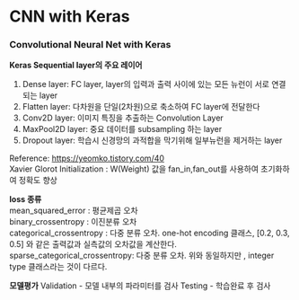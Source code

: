 # CNN with Keras

### Convolutional Neural Net with Keras

**Keras Sequential layer의 주요 레이어**

1. Dense layer: FC layer, layer의 입력과 출력 사이에 있는 모든 뉴런이 서로 연결되는 layer
2. Flatten layer: 다차원을 단일(2차원)으로 축소하여 FC layer에 전달한다
3. Conv2D layer: 이미지 특징을 추출하는 Convolution Layer
4. MaxPool2D layer: 중요 데이터를 subsampling 하는 layer
5. Dropout layer: 학습시 신경망의 과적합을 막기위해 일부뉴런을 제거하는 layer

Reference: https://yeomko.tistory.com/40<br>
Xavier Glorot Initialization : W(Weight) 값을 fan_in,fan_out를 사용하여 초기화하여 정확도 향상<br>

**loss 종류**<br>
mean_squared_error : 평균제곱 오차<br>
binary_crossentropy : 이진분류 오차<br>
categorical_crossentropy : 다중 분류 오차. one-hot encoding 클래스, [0.2, 0.3, 0.5] 와 같은 출력값과 실측값의 오차값을 계산한다.<br>
sparse_categorical_crossentropy: 다중 분류 오차. 위와 동일하지만 , integer type 클래스라는 것이 다르다.<br>

**모델평가**
Validation - 모델 내부의 파라미터를 검사
Testing - 학습완료 후 검사
